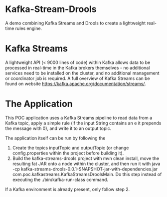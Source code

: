 # Kafka-Stream-Drools
A demo combining Kafka Streams and Drools to create a lightweight real-time rules engine.

# Kafka Streams
A lightweight API (< 9000 lines of code) within Kafka allows data to be processed in real-time in the Kafka brokers themselves - 
no additional services need to be installed on the cluster, and no additional management or coordinator job is required. 
A full overview of Kafka Streams can be found on website https://kafka.apache.org/documentation/streams/. 

# The Application
This POC application uses a Kafka Streams pipeline to read data from a Kafka topic, apply a simple rule (if the input String contains an e 
it prepends the message with 0), and write it to an output topic. 

The application itself can be run by following the

1. Create the topics inputTopic and outputTopic (or change config.properties within the project before building it).
2. Build the kafka-streams-drools project with mvn clean install, move the resulting fat JAR onto a node within the cluster, and then run it with java -cp kafka-streams-drools-0.0.1-SNAPSHOT-jar-with-dependencies.jar com.poc.kafkastreams.KafkaStreamsDroolsMain. Do this step instead of executing the ./bin/kafka-run-class command.

If a Kafka environment is already present, only follow step 2.
